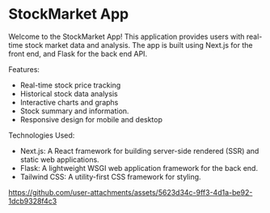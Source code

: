 # StockMarket App

Welcome to the StockMarket App! This application provides users with real-time stock market data and analysis. The app is built using Next.js for the front end, and Flask for the back end API.

Features:
- Real-time stock price tracking
- Historical stock data analysis
- Interactive charts and graphs
- Stock summary and information.
- Responsive design for mobile and desktop

Technologies Used:
- Next.js: A React framework for building server-side rendered (SSR) and static web applications.
- Flask: A lightweight WSGI web application framework for the back end.
- Tailwind CSS: A utility-first CSS framework for styling.


https://github.com/user-attachments/assets/5623d34c-9ff3-4d1a-be92-1dcb9328f4c3

